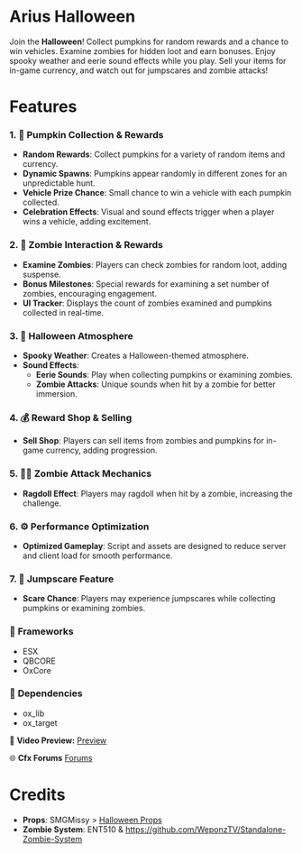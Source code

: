 # Arius Halloween

Join the **Halloween**! Collect pumpkins for random rewards and a chance to win vehicles. Examine zombies for hidden loot and earn bonuses. Enjoy spooky weather and eerie sound effects while you play. Sell your items for in-game currency, and watch out for jumpscares and zombie attacks!

# Features

### 1. 🎃 Pumpkin Collection & Rewards

-   **Random Rewards**: Collect pumpkins for a variety of random items and currency.
-   **Dynamic Spawns**: Pumpkins appear randomly in different zones for an unpredictable hunt.
-   **Vehicle Prize Chance**: Small chance to win a vehicle with each pumpkin collected.
-   **Celebration Effects**: Visual and sound effects trigger when a player wins a vehicle, adding excitement.

### 2. 🧟 Zombie Interaction & Rewards

-   **Examine Zombies**: Players can check zombies for random loot, adding suspense.
-   **Bonus Milestones**: Special rewards for examining a set number of zombies, encouraging engagement.
-   **UI Tracker**: Displays the count of zombies examined and pumpkins collected in real-time.

### 3. 👻 Halloween Atmosphere

-   **Spooky Weather**: Creates a Halloween-themed atmosphere.
-   **Sound Effects**:
    -   **Eerie Sounds**: Play when collecting pumpkins or examining zombies.
    -   **Zombie Attacks**: Unique sounds when hit by a zombie for better immersion.

### 4. 💰 Reward Shop & Selling

-   **Sell Shop**: Players can sell items from zombies and pumpkins for in-game currency, adding progression.

### 5. 🧟‍♂️ Zombie Attack Mechanics

-   **Ragdoll Effect**: Players may ragdoll when hit by a zombie, increasing the challenge.

### 6. ⚙️ Performance Optimization

-   **Optimized Gameplay**: Script and assets are designed to reduce server and client load for smooth performance.

### 7. 👻 Jumpscare Feature

-   **Scare Chance**: Players may experience jumpscares while collecting pumpkins or examining zombies.

### :arrows_counterclockwise: **Frameworks**

-   ESX
-   QBCORE
-   OxCore

### :dart: **Dependencies**

-   ox_lib
-   ox_target

:link: **Video Preview:**
[Preview](https://www.youtube.com/watch?v=nHboS-B9MCc)

:globe_with_meridians: **Cfx Forums**
[Forums](https://forum.cfx.re/t/free-esx-qbcore-arius-ambulancejob/5184085)

# Credits

-   **Props**: SMGMissy > [Halloween Props](https://forum.cfx.re/t/free-props-halloween-props/4771327)
-   **Zombie System**: ENT510 & https://github.com/WeponzTV/Standalone-Zombie-System
